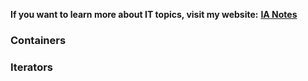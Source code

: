 **If you want to learn more about IT topics, visit my website:** [**IA Notes**](https://ia-notes.com/)

### Containers

### Iterators
